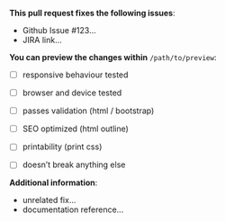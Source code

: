 **This pull request fixes the following issues**:
 
- Github Issue #123...
- JIRA link...
 
**You can preview the changes within** `/path/to/preview`:
 
- [ ] responsive behaviour tested
- [ ] browser and device tested
- [ ] passes validation (html / bootstrap)
- [ ] SEO optimized (html outline)
- [ ] printability (print css)
- [ ] doesn’t break anything else
 
 
**Additional information**:
 
- unrelated fix...
- documentation reference...
